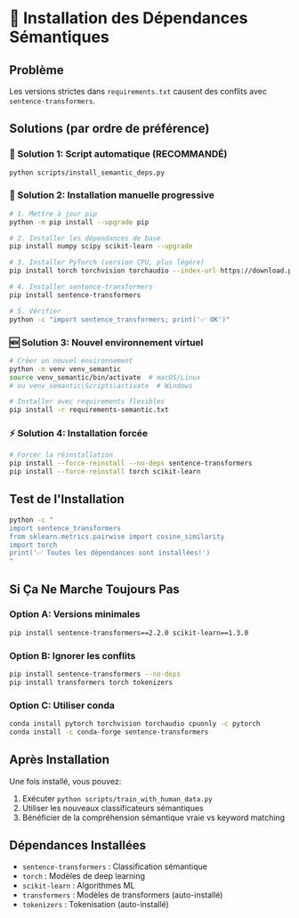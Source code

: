 # 🤖 Installation des Dépendances Sémantiques

## Problème
Les versions strictes dans `requirements.txt` causent des conflits avec `sentence-transformers`.

## Solutions (par ordre de préférence)

### 🎯 Solution 1: Script automatique (RECOMMANDÉ)
```bash
python scripts/install_semantic_deps.py
```

### 🔧 Solution 2: Installation manuelle progressive
```bash
# 1. Mettre à jour pip
python -m pip install --upgrade pip

# 2. Installer les dépendances de base
pip install numpy scipy scikit-learn --upgrade

# 3. Installer PyTorch (version CPU, plus légère)
pip install torch torchvision torchaudio --index-url https://download.pytorch.org/whl/cpu

# 4. Installer sentence-transformers
pip install sentence-transformers

# 5. Vérifier
python -c "import sentence_transformers; print('✅ OK')"
```

### 🆕 Solution 3: Nouvel environnement virtuel
```bash
# Créer un nouvel environnement
python -m venv venv_semantic
source venv_semantic/bin/activate  # macOS/Linux
# ou venv_semantic\Scripts\activate  # Windows

# Installer avec requirements flexibles
pip install -r requirements-semantic.txt
```

### ⚡ Solution 4: Installation forcée
```bash
# Forcer la réinstallation
pip install --force-reinstall --no-deps sentence-transformers
pip install --force-reinstall torch scikit-learn
```

## Test de l'Installation
```bash
python -c "
import sentence_transformers
from sklearn.metrics.pairwise import cosine_similarity
import torch
print('✅ Toutes les dépendances sont installées!')
"
```

## Si Ça Ne Marche Toujours Pas

### Option A: Versions minimales
```bash
pip install sentence-transformers==2.2.0 scikit-learn==1.3.0
```

### Option B: Ignorer les conflits
```bash
pip install sentence-transformers --no-deps
pip install transformers torch tokenizers
```

### Option C: Utiliser conda
```bash
conda install pytorch torchvision torchaudio cpuonly -c pytorch
conda install -c conda-forge sentence-transformers
```

## Après Installation
Une fois installé, vous pouvez:
1. Exécuter `python scripts/train_with_human_data.py`
2. Utiliser les nouveaux classificateurs sémantiques
3. Bénéficier de la compréhension sémantique vraie vs keyword matching

## Dépendances Installées
- `sentence-transformers` : Classification sémantique
- `torch` : Modèles de deep learning
- `scikit-learn` : Algorithmes ML
- `transformers` : Modèles de transformers (auto-installé)
- `tokenizers` : Tokenisation (auto-installé) 